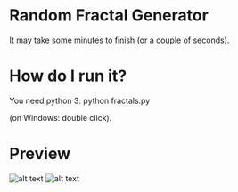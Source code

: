# Random Fractal Generator
It may take some minutes to finish (or a couple of seconds). 

# How do I run it? 
You need python 3: 
python fractals.py

(on Windows: double click).

# Preview
![alt text](https://farm5.staticflickr.com/4870/46092534645_1c418c7c2f_o_d.png)
![alt text](https://farm8.staticflickr.com/7903/40041783693_79bfda8b68_o_d.png)
